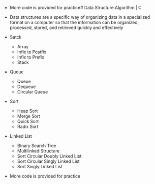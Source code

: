 - More code is provided for practice# Data Structure Algorithm | C
- Data structures are a specific way of organizing data in a specialized format on a computer so that the information can be organized, processed, stored, and retrieved quickly and effectively
  
- Satck
  - Array
  - Infix to Postfix
  - Infix to Prefix
  - Stack
- Queue
  - Queue
  - Dequeue
  - Circular Queue
- Sort
  - Heap Sort
  - Merge Sort
  - Quick Sort
  - Radix Sort
- Linked List
  - Binary Search Tree
  - Multilinked Structure
  - Sort Circular Doubly Linked List
  - Sort Circular Singly Linked List
  - Sort Singly Linked List
- More code is provided for practice
